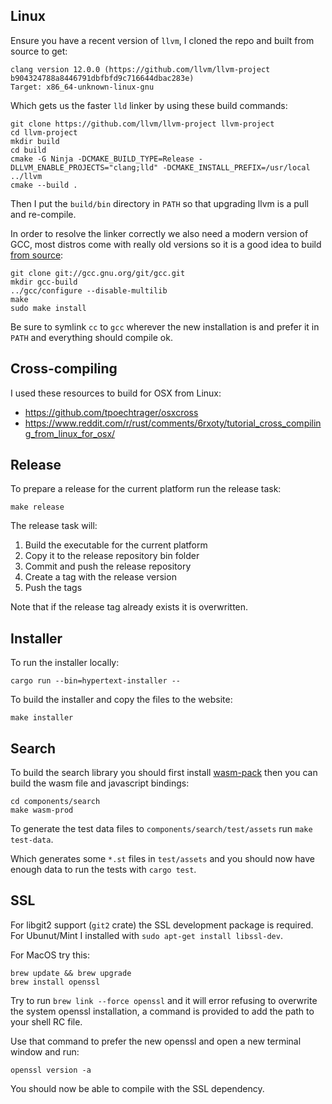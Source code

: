 ## Linux

Ensure you have a recent version of `llvm`, I cloned the repo and built from source to get:

```
clang version 12.0.0 (https://github.com/llvm/llvm-project b904324788a8446791dbfbfd9c716644dbac283e)
Target: x86_64-unknown-linux-gnu
```

Which gets us the faster `lld` linker by using these build commands:

```
git clone https://github.com/llvm/llvm-project llvm-project
cd llvm-project
mkdir build
cd build
cmake -G Ninja -DCMAKE_BUILD_TYPE=Release -DLLVM_ENABLE_PROJECTS="clang;lld" -DCMAKE_INSTALL_PREFIX=/usr/local ../llvm
cmake --build .
```

Then I put the `build/bin` directory in `PATH` so that upgrading llvm is a pull and re-compile.

In order to resolve the linker correctly we also need a modern version of GCC, most distros come with really old versions so it is a good idea to build [from source](https://gcc.gnu.org/install/configure.html):

```
git clone git://gcc.gnu.org/git/gcc.git
mkdir gcc-build
../gcc/configure --disable-multilib
make 
sudo make install
```

Be sure to symlink `cc` to `gcc` wherever the new installation is and prefer it in `PATH` and everything should compile ok.

## Cross-compiling

I used these resources to build for OSX from Linux:

* https://github.com/tpoechtrager/osxcross
* https://www.reddit.com/r/rust/comments/6rxoty/tutorial_cross_compiling_from_linux_for_osx/

## Release

To prepare a release for the current platform run the release task:

```
make release
```

The release task will:

1) Build the executable for the current platform
2) Copy it to the release repository bin folder
3) Commit and push the release repository
4) Create a tag with the release version
5) Push the tags

Note that if the release tag already exists it is overwritten.

## Installer

To run the installer locally:

```
cargo run --bin=hypertext-installer --
```

To build the installer and copy the files to the website:

```
make installer
```

## Search

To build the search library you should first install [wasm-pack](https://rustwasm.github.io/wasm-pack/installer/) then you can build the wasm file and javascript bindings:

```
cd components/search
make wasm-prod
```

To generate the test data files to `components/search/test/assets` run `make test-data`.

Which generates some `*.st` files in `test/assets` and you should now have enough data to run the tests with `cargo test`.

## SSL

For libgit2 support (`git2` crate) the SSL development package is required. For Ubunut/Mint I installed with `sudo apt-get install libssl-dev`.

For MacOS try this:

```
brew update && brew upgrade
brew install openssl
```

Try to run `brew link --force openssl` and it will error refusing to overwrite the system openssl installation, a command is provided to add the path to your shell RC file.

Use that command to prefer the new openssl and open a new terminal window and run:

```
openssl version -a
```

You should now be able to compile with the SSL dependency.

[pulldown-cmark]: https://github.com/raphlinus/pulldown-cmark
[handlebars]: https://github.com/sunng87/handlebars-rust
[mdbook]: https://github.com/rust-lang/mdBook
